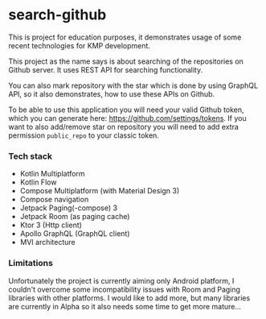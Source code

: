 # search-github

This is project for education purposes, it demonstrates usage of some recent technologies for KMP development.

This project as the name says is about searching of the repositories on Github server. It uses REST API for searching functionality.

You can also mark repository with the star which is done by using GraphQL API, so it also demonstrates, how to use these APIs on Github.

To be able to use this application you will need your valid Github token, which you can generate here: https://github.com/settings/tokens.
If you want to also add/remove star on repository you will need to add extra permission `public_repo` to your classic token.

### Tech stack
* Kotlin Multiplatform
* Kotlin Flow
* Compose Multiplatform (with Material Design 3)
* Compose navigation
* Jetpack Paging(-compose) 3
* Jetpack Room (as paging cache)
* Ktor 3 (Http client)
* Apollo GraphQL (GraphQL client)
* MVI architecture

### Limitations

Unfortunately the project is currently aiming only Android platform, I couldn't overcome some incompatibility issues with Room and Paging libraries with other platforms. 
I would like to add more, but many libraries are currently in Alpha so it also needs some time to get more mature...